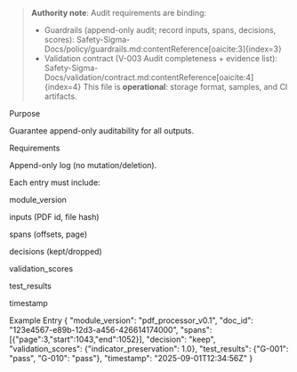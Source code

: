 > **Authority note**: Audit requirements are binding:
> - Guardrails (append-only audit; record inputs, spans, decisions, scores): Safety-Sigma-Docs/policy/guardrails.md:contentReference[oaicite:3]{index=3}
> - Validation contract (V-003 Audit completeness + evidence list): Safety-Sigma-Docs/validation/contract.md:contentReference[oaicite:4]{index=4}
> This file is **operational**: storage format, samples, and CI artifacts.


Purpose

Guarantee append-only auditability for all outputs.

Requirements

Append-only log (no mutation/deletion).

Each entry must include:

module_version

inputs (PDF id, file hash)

spans (offsets, page)

decisions (kept/dropped)

validation_scores

test_results

timestamp

Example Entry
{
  "module_version": "pdf_processor_v0.1",
  "doc_id": "123e4567-e89b-12d3-a456-426614174000",
  "spans": [{"page":3,"start":1043,"end":1052}],
  "decision": "keep",
  "validation_scores": {"indicator_preservation": 1.0},
  "test_results": {"G-001": "pass", "G-010": "pass"},
  "timestamp": "2025-09-01T12:34:56Z"
}
